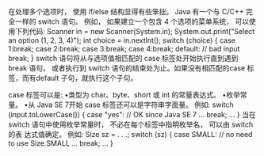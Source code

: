 在处理多个选项时， 使用 if/else 结构显得有些笨拙。 Java 有一个与 C/C++ 完全一样的 switch 语句。
例如， 如果建立一个包含 4 个选项的菜单系统， 可以使用下列代码:
Scanner in = new Scanner(System.in);
System.out.print("Select an option (1, 2, 3, 4)");
int choice = in.nextlnt();
switch (choice)
{
case 1:break;
case 2:break;
case 3:break;
case 4:break;
default:
// bad input break;
}
switch 语句将从与选项值相匹配的 case 标签处开始执行直到遇到 break 语句， 或者执行到 switch 语句的结束处为止。如果没有相匹配的case 标签，而有default 子句，就执行这个子句。


case 标签可以是:
•类型为 char、byte、short 或 int 的常量表达式。
•枚举常量。
•从 Java SE 7开始 case 标签还可以是字符串字面量。
例如:
switch (input.toLowerCase())
{
case "yes": // OK since Java SE 7
...
break;
...
}
当在 switch 语句中使用枚举常量时， 不必在每个标签中指明枚举名， 可以由 switch 的表 达式值确定。 例如:
Size sz = . . .; switch (sz)
{
case SMALL: // no need to use Size.SMALL
...
break;
...
}